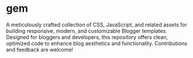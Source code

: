 # gem
A meticulously crafted collection of CSS, JavaScript, and related assets for building responsive, modern, and customizable Blogger templates. Designed for bloggers and developers, this repository offers clean, optimized code to enhance blog aesthetics and functionality. Contributions and feedback are welcome!
